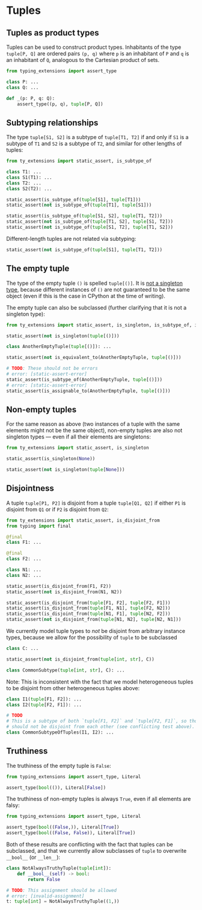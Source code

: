 # Tuples

## Tuples as product types

Tuples can be used to construct product types. Inhabitants of the type `tuple[P, Q]` are ordered
pairs `(p, q)` where `p` is an inhabitant of `P` and `q` is an inhabitant of `Q`, analogous to the
Cartesian product of sets.

```py
from typing_extensions import assert_type

class P: ...
class Q: ...

def _(p: P, q: Q):
    assert_type((p, q), tuple[P, Q])
```

## Subtyping relationships

The type `tuple[S1, S2]` is a subtype of `tuple[T1, T2]` if and only if `S1` is a subtype of `T1`
and `S2` is a subtype of `T2`, and similar for other lengths of tuples:

```py
from ty_extensions import static_assert, is_subtype_of

class T1: ...
class S1(T1): ...
class T2: ...
class S2(T2): ...

static_assert(is_subtype_of(tuple[S1], tuple[T1]))
static_assert(not is_subtype_of(tuple[T1], tuple[S1]))

static_assert(is_subtype_of(tuple[S1, S2], tuple[T1, T2]))
static_assert(not is_subtype_of(tuple[T1, S2], tuple[S1, T2]))
static_assert(not is_subtype_of(tuple[S1, T2], tuple[T1, S2]))
```

Different-length tuples are not related via subtyping:

```py
static_assert(not is_subtype_of(tuple[S1], tuple[T1, T2]))
```

## The empty tuple

The type of the empty tuple `()` is spelled `tuple[()]`. It is [not a singleton type], because
different instances of `()` are not guaranteed to be the same object (even if this is the case in
CPython at the time of writing).

The empty tuple can also be subclassed (further clarifying that it is not a singleton type):

```py
from ty_extensions import static_assert, is_singleton, is_subtype_of, is_equivalent_to, is_assignable_to

static_assert(not is_singleton(tuple[()]))

class AnotherEmptyTuple(tuple[()]): ...

static_assert(not is_equivalent_to(AnotherEmptyTuple, tuple[()]))

# TODO: These should not be errors
# error: [static-assert-error]
static_assert(is_subtype_of(AnotherEmptyTuple, tuple[()]))
# error: [static-assert-error]
static_assert(is_assignable_to(AnotherEmptyTuple, tuple[()]))
```

## Non-empty tuples

For the same reason as above (two instances of a tuple with the same elements might not be the same
object), non-empty tuples are also not singleton types — even if all their elements are singletons:

```py
from ty_extensions import static_assert, is_singleton

static_assert(is_singleton(None))

static_assert(not is_singleton(tuple[None]))
```

## Disjointness

A tuple `tuple[P1, P2]` is disjoint from a tuple `tuple[Q1, Q2]` if either `P1` is disjoint from
`Q1` or if `P2` is disjoint from `Q2`:

```py
from ty_extensions import static_assert, is_disjoint_from
from typing import final

@final
class F1: ...

@final
class F2: ...

class N1: ...
class N2: ...

static_assert(is_disjoint_from(F1, F2))
static_assert(not is_disjoint_from(N1, N2))

static_assert(is_disjoint_from(tuple[F1, F2], tuple[F2, F1]))
static_assert(is_disjoint_from(tuple[F1, N1], tuple[F2, N2]))
static_assert(is_disjoint_from(tuple[N1, F1], tuple[N2, F2]))
static_assert(not is_disjoint_from(tuple[N1, N2], tuple[N2, N1]))
```

We currently model tuple types to *not* be disjoint from arbitrary instance types, because we allow
for the possibility of `tuple` to be subclassed

```py
class C: ...

static_assert(not is_disjoint_from(tuple[int, str], C))

class CommonSubtype(tuple[int, str], C): ...
```

Note: This is inconsistent with the fact that we model heterogeneous tuples to be disjoint from
other heterogeneous tuples above:

```py
class I1(tuple[F1, F2]): ...
class I2(tuple[F2, F1]): ...

# TODO
# This is a subtype of both `tuple[F1, F2]` and `tuple[F2, F1]`, so those two heterogeneous tuples
# should not be disjoint from each other (see conflicting test above).
class CommonSubtypeOfTuples(I1, I2): ...
```

## Truthiness

The truthiness of the empty tuple is `False`:

```py
from typing_extensions import assert_type, Literal

assert_type(bool(()), Literal[False])
```

The truthiness of non-empty tuples is always `True`, even if all elements are falsy:

```py
from typing_extensions import assert_type, Literal

assert_type(bool((False,)), Literal[True])
assert_type(bool((False, False)), Literal[True])
```

Both of these results are conflicting with the fact that tuples can be subclassed, and that we
currently allow subclasses of `tuple` to overwrite `__bool__` (or `__len__`):

```py
class NotAlwaysTruthyTuple(tuple[int]):
    def __bool__(self) -> bool:
        return False

# TODO: This assignment should be allowed
# error: [invalid-assignment]
t: tuple[int] = NotAlwaysTruthyTuple((1,))
```

[not a singleton type]: https://discuss.python.org/t/should-we-specify-in-the-language-reference-that-the-empty-tuple-is-a-singleton/67957
